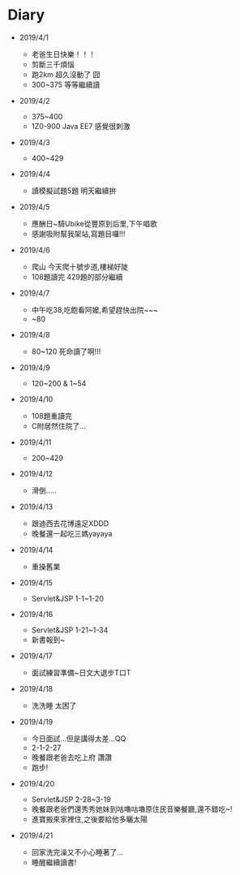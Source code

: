# Diary

* 2019/4/1
  * 老爸生日快樂！！！
  * 剪斷三千煩惱
  * 跑2km 超久沒動了 囧
  * 300~375 等等繼續讀
  
* 2019/4/2
  * 375~400
  * 1Z0-900 Java EE7 感覺很刺激

* 2019/4/3
  * 400~429
  
* 2019/4/4
  * 讀模擬試題5題 明天繼續拚
  
* 2019/4/5
  * 應酬日~騎Ubike從豐原到后里,下午唱歌
  * 感謝吸附幫我架站,寫題目囉!!!
  
* 2019/4/6
  * 爬山 今天爬十號步道,樓梯好陡
  * 108題讀完 429題的部分繼續
  
* 2019/4/7
  * 中午吃38,吃飽看阿嬤,希望趕快出院~~~
  * ~80
  
* 2019/4/8
  * 80~120 死命讀了啊!!!
  
* 2019/4/9
  * 120~200 & 1~54
    
* 2019/4/10
  * 108題重讀完
  * C附居然住院了...
  
* 2019/4/11
  * 200~429 
  
* 2019/4/12
  * 滑倒.....

* 2019/4/13
  * 跟迪西去花博遠足XDDD
  * 晚餐還一起吃三媽yayaya
  
* 2019/4/14
  * 重操舊業
  
* 2019/4/15
  * Servlet&JSP 1-1~1-20
  
* 2019/4/16
  * Servlet&JSP 1-21~1-34
  * 新書報到~
  
* 2019/4/17
  * 面試練習準備~日文大退步T口T
   
* 2019/4/18
  * 洗洗睡 太困了
  
* 2019/4/19
  * 今日面試...但是講得太差...QQ
  * 2-1-2-27
  * 晚餐跟老爸去吃上府 讚讚
  * 跑步!
  
* 2019/4/20
  * Servlet&JSP 2-28~3-19
  * 晚餐跟老爸們還秀秀她妹到咕嚕咕嚕原住民音樂餐廳,還不錯吃~!
  * 進寶搬來家裡住,之後要給他多曬太陽 
  
* 2019/4/21
  * 回家洗完澡又不小心睡著了...
  * 睡醒繼續讀書!
